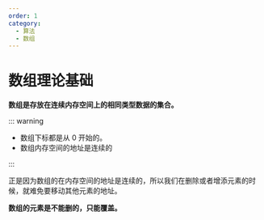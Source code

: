 ```yaml
---
order: 1
category: 
  - 算法
  - 数组
---
```


# 数组理论基础

**数组是存放在连续内存空间上的相同类型数据的集合。**

::: warning

- 数组下标都是从 0 开始的。
- 数组内存空间的地址是连续的

:::

正是因为数组的在内存空间的地址是连续的，所以我们在删除或者增添元素的时候，就难免要移动其他元素的地址。

**数组的元素是不能删的，只能覆盖。**
